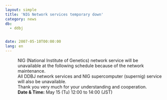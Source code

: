 ```yaml
---
layout: simple
title: 'NIG Network services temporary down'
category: news
db:
  - ddbj


date: 2007-05-10T00:00:00
lang: en
---
```


<html>
<dd>NIG (National Institute of Genetics) network service will be unavailable at the following schedule because of the network maintenance.
<dd>All DDBJ network services and NIG supercomputer (supernig) service will also be unavailable.
<dd>Thank you very much for your understanding and cooperation.
<dd><b>Date &amp; Time:</b> May 15 (Tu) 12:00 to 14:00 (JST)<br>
    <!--<dd><font color="#ff0000">The maintenance works had completed, and the network services were resumed. Thank you for your cooperation.(16:40)</font>-->
</dd>
</dd>
</dd>
</dd>
</html>
